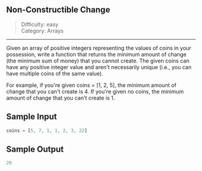 ## Non-Constructible Change

> Difficulty: easy  
> Category: Arrays

---

Given an array of positive integers representing the values of coins in your possession,
write a function that returns the minimum amount of change (the minimum sum of money)
that you cannot create. The given coins can have any positive integer value and aren't
necessarily unique (i.e., you can have multiple coins of the same value).

For example, if you're given coins = [1, 2, 5], the minimum amount of change that you
can't create is 4. If you're given no coins, the minimum amount of change that you can't
create is 1.

## Sample Input
```javascript
coins = [5, 7, 1, 1, 2, 3, 22]
```

## Sample Output
```javascript
20
```

